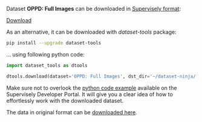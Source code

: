 Dataset **OPPD: Full Images** can be downloaded in [Supervisely format](https://developer.supervisely.com/api-references/supervisely-annotation-json-format):

 [Download](https://assets.supervisely.com/remote/eyJsaW5rIjogImZzOi8vYXNzZXRzLzMwMTNfT1BQRDogRnVsbCBJbWFnZXMvb3BwZDotZnVsbC1pbWFnZXMtRGF0YXNldE5pbmphLnRhciIsICJzaWciOiAidTRuVElVSEszcW1zNlFDdnJ6NXdPNjVvWEowVFpnaDkzUk1EWm9PUTdhOD0ifQ==)

As an alternative, it can be downloaded with *dataset-tools* package:
``` bash
pip install --upgrade dataset-tools
```

... using following python code:
``` python
import dataset_tools as dtools

dtools.download(dataset='OPPD: Full Images', dst_dir='~/dataset-ninja/')
```
Make sure not to overlook the [python code example](https://developer.supervisely.com/getting-started/python-sdk-tutorials/iterate-over-a-local-project) available on the Supervisely Developer Portal. It will give you a clear idea of how to effortlessly work with the downloaded dataset.

The data in original format can be [downloaded here](https://gitlab.au.dk/AUENG-Vision/OPPD).